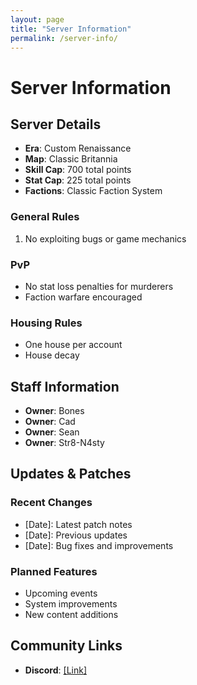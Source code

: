 ```yaml
---
layout: page
title: "Server Information"
permalink: /server-info/
---
```


# Server Information

## Server Details
- **Era**: Custom Renaissance
- **Map**: Classic Britannia
- **Skill Cap**: 700 total points
- **Stat Cap**: 225 total points
- **Factions**: Classic Faction System

### General Rules
1. No exploiting bugs or game mechanics

### PvP
- No stat loss penalties for murderers
- Faction warfare encouraged

### Housing Rules
- One house per account
- House decay

## Staff Information
- **Owner**: Bones
- **Owner**: Cad
- **Owner**: Sean
- **Owner**: Str8-N4sty

<script>
function updateStats() {
    fetch('/status.json')
        .then(response => response.json())
        .then(data => {
            document.getElementById('current-players').textContent = data.online_players;
            document.getElementById('peak-players').textContent = data.peak_players;
            document.getElementById('total-items').textContent = data.total_items.toLocaleString();
            document.getElementById('total-mobiles').textContent = data.total_mobiles.toLocaleString();
            document.getElementById('server-uptime').textContent = data.server_uptime;
            document.getElementById('last-updated').textContent = data.last_updated;
        })
        .catch(error => {
            document.getElementById('current-players').textContent = 'Server Offline';
            console.log('Stats fetch error:', error);
        });
}

// Update stats immediately and then every 30 seconds
updateStats();
setInterval(updateStats, 30000);
</script>

## Updates & Patches

### Recent Changes
- [Date]: Latest patch notes
- [Date]: Previous updates
- [Date]: Bug fixes and improvements

### Planned Features
- Upcoming events
- System improvements
- New content additions

## Community Links
- **Discord**: [\[Link\]](https://discord.gg/aynT7Cv82d)